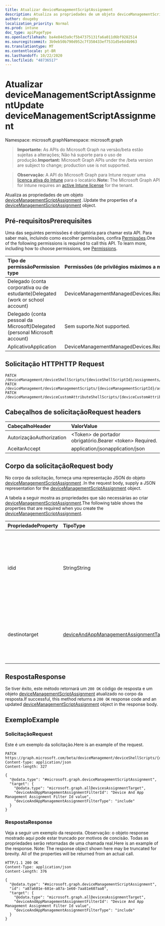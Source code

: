 ```yaml
---
title: Atualizar deviceManagementScriptAssignment
description: Atualiza as propriedades de um objeto deviceManagementScriptAssignment.
author: dougeby
localization_priority: Normal
ms.prod: intune
doc_type: apiPageType
ms.openlocfilehash: ba4e84d3a9cf5b47375131fa6a011d6bf9282514
ms.sourcegitcommit: 3b9eb50b790d952c7f350433ef7531d5e6d4b963
ms.translationtype: MT
ms.contentlocale: pt-BR
ms.lasthandoff: 10/22/2020
ms.locfileid: "48736517"
---
```

# <a name="update-devicemanagementscriptassignment"></a><span data-ttu-id="c6ab9-103">Atualizar deviceManagementScriptAssignment</span><span class="sxs-lookup"><span data-stu-id="c6ab9-103">Update deviceManagementScriptAssignment</span></span>

<span data-ttu-id="c6ab9-104">Namespace: microsoft.graph</span><span class="sxs-lookup"><span data-stu-id="c6ab9-104">Namespace: microsoft.graph</span></span>

> <span data-ttu-id="c6ab9-105">**Importante:** As APIs do Microsoft Graph na versão/beta estão sujeitas a alterações; Não há suporte para o uso de produção.</span><span class="sxs-lookup"><span data-stu-id="c6ab9-105">**Important:** Microsoft Graph APIs under the /beta version are subject to change; production use is not supported.</span></span>

> <span data-ttu-id="c6ab9-106">**Observação:** A API do Microsoft Graph para Intune requer uma [licença ativa do Intune](https://go.microsoft.com/fwlink/?linkid=839381) para o locatário.</span><span class="sxs-lookup"><span data-stu-id="c6ab9-106">**Note:** The Microsoft Graph API for Intune requires an [active Intune license](https://go.microsoft.com/fwlink/?linkid=839381) for the tenant.</span></span>

<span data-ttu-id="c6ab9-107">Atualiza as propriedades de um objeto [deviceManagementScriptAssignment](../resources/intune-devices-devicemanagementscriptassignment.md) .</span><span class="sxs-lookup"><span data-stu-id="c6ab9-107">Update the properties of a [deviceManagementScriptAssignment](../resources/intune-devices-devicemanagementscriptassignment.md) object.</span></span>

## <a name="prerequisites"></a><span data-ttu-id="c6ab9-108">Pré-requisitos</span><span class="sxs-lookup"><span data-stu-id="c6ab9-108">Prerequisites</span></span>
<span data-ttu-id="c6ab9-p101">Uma das seguintes permissões é obrigatória para chamar esta API. Para saber mais, incluindo como escolher permissões, confira [Permissões](/graph/permissions-reference).</span><span class="sxs-lookup"><span data-stu-id="c6ab9-p101">One of the following permissions is required to call this API. To learn more, including how to choose permissions, see [Permissions](/graph/permissions-reference).</span></span>

|<span data-ttu-id="c6ab9-111">Tipo de permissão</span><span class="sxs-lookup"><span data-stu-id="c6ab9-111">Permission type</span></span>|<span data-ttu-id="c6ab9-112">Permissões (de privilégios máximos a mínimos)</span><span class="sxs-lookup"><span data-stu-id="c6ab9-112">Permissions (from most to least privileged)</span></span>|
|:---|:---|
|<span data-ttu-id="c6ab9-113">Delegado (conta corporativa ou de estudante)</span><span class="sxs-lookup"><span data-stu-id="c6ab9-113">Delegated (work or school account)</span></span>|<span data-ttu-id="c6ab9-114">DeviceManagementManagedDevices.ReadWrite.All</span><span class="sxs-lookup"><span data-stu-id="c6ab9-114">DeviceManagementManagedDevices.ReadWrite.All</span></span>|
|<span data-ttu-id="c6ab9-115">Delegado (conta pessoal da Microsoft)</span><span class="sxs-lookup"><span data-stu-id="c6ab9-115">Delegated (personal Microsoft account)</span></span>|<span data-ttu-id="c6ab9-116">Sem suporte.</span><span class="sxs-lookup"><span data-stu-id="c6ab9-116">Not supported.</span></span>|
|<span data-ttu-id="c6ab9-117">Aplicativo</span><span class="sxs-lookup"><span data-stu-id="c6ab9-117">Application</span></span>|<span data-ttu-id="c6ab9-118">DeviceManagementManagedDevices.ReadWrite.All</span><span class="sxs-lookup"><span data-stu-id="c6ab9-118">DeviceManagementManagedDevices.ReadWrite.All</span></span>|

## <a name="http-request"></a><span data-ttu-id="c6ab9-119">Solicitação HTTP</span><span class="sxs-lookup"><span data-stu-id="c6ab9-119">HTTP Request</span></span>
<!-- {
  "blockType": "ignored"
}
-->
``` http
PATCH /deviceManagement/deviceShellScripts/{deviceShellScriptId}/assignments/{deviceManagementScriptAssignmentId}
PATCH /deviceManagement/deviceManagementScripts/{deviceManagementScriptId}/assignments/{deviceManagementScriptAssignmentId}
PATCH /deviceManagement/deviceCustomAttributeShellScripts/{deviceCustomAttributeShellScriptId}/assignments/{deviceManagementScriptAssignmentId}
```

## <a name="request-headers"></a><span data-ttu-id="c6ab9-120">Cabeçalhos de solicitação</span><span class="sxs-lookup"><span data-stu-id="c6ab9-120">Request headers</span></span>
|<span data-ttu-id="c6ab9-121">Cabeçalho</span><span class="sxs-lookup"><span data-stu-id="c6ab9-121">Header</span></span>|<span data-ttu-id="c6ab9-122">Valor</span><span class="sxs-lookup"><span data-stu-id="c6ab9-122">Value</span></span>|
|:---|:---|
|<span data-ttu-id="c6ab9-123">Autorização</span><span class="sxs-lookup"><span data-stu-id="c6ab9-123">Authorization</span></span>|<span data-ttu-id="c6ab9-124">&lt;Token&gt; de portador obrigatório.</span><span class="sxs-lookup"><span data-stu-id="c6ab9-124">Bearer &lt;token&gt; Required.</span></span>|
|<span data-ttu-id="c6ab9-125">Aceitar</span><span class="sxs-lookup"><span data-stu-id="c6ab9-125">Accept</span></span>|<span data-ttu-id="c6ab9-126">application/json</span><span class="sxs-lookup"><span data-stu-id="c6ab9-126">application/json</span></span>|

## <a name="request-body"></a><span data-ttu-id="c6ab9-127">Corpo da solicitação</span><span class="sxs-lookup"><span data-stu-id="c6ab9-127">Request body</span></span>
<span data-ttu-id="c6ab9-128">No corpo da solicitação, forneça uma representação JSON do objeto [deviceManagementScriptAssignment](../resources/intune-devices-devicemanagementscriptassignment.md) .</span><span class="sxs-lookup"><span data-stu-id="c6ab9-128">In the request body, supply a JSON representation for the [deviceManagementScriptAssignment](../resources/intune-devices-devicemanagementscriptassignment.md) object.</span></span>

<span data-ttu-id="c6ab9-129">A tabela a seguir mostra as propriedades que são necessárias ao criar [deviceManagementScriptAssignment](../resources/intune-devices-devicemanagementscriptassignment.md).</span><span class="sxs-lookup"><span data-stu-id="c6ab9-129">The following table shows the properties that are required when you create the [deviceManagementScriptAssignment](../resources/intune-devices-devicemanagementscriptassignment.md).</span></span>

|<span data-ttu-id="c6ab9-130">Propriedade</span><span class="sxs-lookup"><span data-stu-id="c6ab9-130">Property</span></span>|<span data-ttu-id="c6ab9-131">Tipo</span><span class="sxs-lookup"><span data-stu-id="c6ab9-131">Type</span></span>|<span data-ttu-id="c6ab9-132">Descrição</span><span class="sxs-lookup"><span data-stu-id="c6ab9-132">Description</span></span>|
|:---|:---|:---|
|<span data-ttu-id="c6ab9-133">id</span><span class="sxs-lookup"><span data-stu-id="c6ab9-133">id</span></span>|<span data-ttu-id="c6ab9-134">String</span><span class="sxs-lookup"><span data-stu-id="c6ab9-134">String</span></span>|<span data-ttu-id="c6ab9-135">Chave da entidade de atribuição do grupo de scripts de gerenciamento de dispositivos.</span><span class="sxs-lookup"><span data-stu-id="c6ab9-135">Key of the device management script group assignment entity.</span></span> <span data-ttu-id="c6ab9-136">Essa propriedade é somente leitura.</span><span class="sxs-lookup"><span data-stu-id="c6ab9-136">This property is read-only.</span></span>|
|<span data-ttu-id="c6ab9-137">destino</span><span class="sxs-lookup"><span data-stu-id="c6ab9-137">target</span></span>|[<span data-ttu-id="c6ab9-138">deviceAndAppManagementAssignmentTarget</span><span class="sxs-lookup"><span data-stu-id="c6ab9-138">deviceAndAppManagementAssignmentTarget</span></span>](../resources/intune-shared-deviceandappmanagementassignmenttarget.md)|<span data-ttu-id="c6ab9-139">A ID do grupo do Azure Active Directory para o qual estamos direcionando o script.</span><span class="sxs-lookup"><span data-stu-id="c6ab9-139">The Id of the Azure Active Directory group we are targeting the script to.</span></span>|



## <a name="response"></a><span data-ttu-id="c6ab9-140">Resposta</span><span class="sxs-lookup"><span data-stu-id="c6ab9-140">Response</span></span>
<span data-ttu-id="c6ab9-141">Se tiver êxito, este método retornará um `200 OK` código de resposta e um objeto [deviceManagementScriptAssignment](../resources/intune-devices-devicemanagementscriptassignment.md) atualizado no corpo da resposta.</span><span class="sxs-lookup"><span data-stu-id="c6ab9-141">If successful, this method returns a `200 OK` response code and an updated [deviceManagementScriptAssignment](../resources/intune-devices-devicemanagementscriptassignment.md) object in the response body.</span></span>

## <a name="example"></a><span data-ttu-id="c6ab9-142">Exemplo</span><span class="sxs-lookup"><span data-stu-id="c6ab9-142">Example</span></span>

### <a name="request"></a><span data-ttu-id="c6ab9-143">Solicitação</span><span class="sxs-lookup"><span data-stu-id="c6ab9-143">Request</span></span>
<span data-ttu-id="c6ab9-144">Este é um exemplo da solicitação.</span><span class="sxs-lookup"><span data-stu-id="c6ab9-144">Here is an example of the request.</span></span>
``` http
PATCH https://graph.microsoft.com/beta/deviceManagement/deviceShellScripts/{deviceShellScriptId}/assignments/{deviceManagementScriptAssignmentId}
Content-type: application/json
Content-length: 327

{
  "@odata.type": "#microsoft.graph.deviceManagementScriptAssignment",
  "target": {
    "@odata.type": "microsoft.graph.allDevicesAssignmentTarget",
    "deviceAndAppManagementAssignmentFilterId": "Device And App Management Assignment Filter Id value",
    "deviceAndAppManagementAssignmentFilterType": "include"
  }
}
```

### <a name="response"></a><span data-ttu-id="c6ab9-145">Resposta</span><span class="sxs-lookup"><span data-stu-id="c6ab9-145">Response</span></span>
<span data-ttu-id="c6ab9-p103">Veja a seguir um exemplo da resposta. Observação: o objeto response mostrado aqui pode estar truncado por motivos de concisão. Todas as propriedades serão retornadas de uma chamada real.</span><span class="sxs-lookup"><span data-stu-id="c6ab9-p103">Here is an example of the response. Note: The response object shown here may be truncated for brevity. All of the properties will be returned from an actual call.</span></span>
``` http
HTTP/1.1 200 OK
Content-Type: application/json
Content-Length: 376

{
  "@odata.type": "#microsoft.graph.deviceManagementScriptAssignment",
  "id": "a87a601e-601e-a87a-1e60-7aa81e607aa8",
  "target": {
    "@odata.type": "microsoft.graph.allDevicesAssignmentTarget",
    "deviceAndAppManagementAssignmentFilterId": "Device And App Management Assignment Filter Id value",
    "deviceAndAppManagementAssignmentFilterType": "include"
  }
}
```





